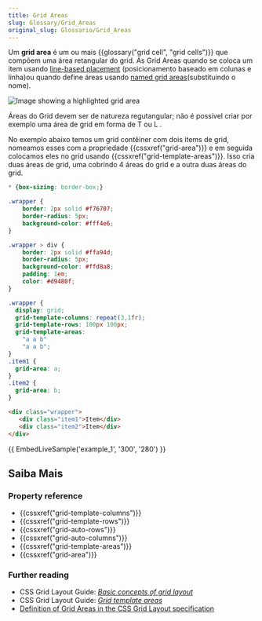 ```yaml
---
title: Grid Areas
slug: Glossary/Grid_Areas
original_slug: Glossario/Grid_Areas
---
```

Um **grid area** é um ou mais {{glossary("grid cell", "grid cells")}} que compõem uma área retangular do grid. As Grid Areas quando se coloca um item usando [line-based placement](/pt-BR/docs/Web/CSS/CSS_Grid_Layout/Line-based_Placement_with_CSS_Grid) (posicionamento baseado em colunas e linha)ou quando define áreas usando [named grid areas](/pt-BR/docs/Web/CSS/CSS_Grid_Layout/Grid_Template_Areas)(substituindo o nome).

![Image showing a highlighted grid area](https://mdn.mozillademos.org/files/14771/1_Grid_Area.png)

Áreas do Grid devem ser de natureza regutangular; não é possível criar por exemplo uma área de grid em forma de T ou L .

No exemplo abaixo temos um grid contêiner com dois items de grid, nomeamos esses com a propriedade {{cssxref("grid-area")}} e em seguida colocamos eles no grid usando {{cssxref("grid-template-areas")}}. Isso cria duas áreas de grid, uma cobrindo 4 áreas do grid e a outra duas áreas do grid.

```css hidden
* {box-sizing: border-box;}

.wrapper {
    border: 2px solid #f76707;
    border-radius: 5px;
    background-color: #fff4e6;
}

.wrapper > div {
    border: 2px solid #ffa94d;
    border-radius: 5px;
    background-color: #ffd8a8;
    padding: 1em;
    color: #d9480f;
}
```

```css
.wrapper {
  display: grid;
  grid-template-columns: repeat(3,1fr);
  grid-template-rows: 100px 100px;
  grid-template-areas:
    "a a b"
    "a a b";
}
.item1 {
  grid-area: a;
}
.item2 {
  grid-area: b;
}
```

```html
<div class="wrapper">
   <div class="item1">Item</div>
   <div class="item2">Item</div>
</div>
```

{{ EmbedLiveSample('example_1', '300', '280') }}

## Saiba Mais

### Property reference

- {{cssxref("grid-template-columns")}}
- {{cssxref("grid-template-rows")}}
- {{cssxref("grid-auto-rows")}}
- {{cssxref("grid-auto-columns")}}
- {{cssxref("grid-template-areas")}}
- {{cssxref("grid-area")}}

### Further reading

- CSS Grid Layout Guide: _[Basic concepts of grid layout](/pt-BR/docs/Web/CSS/CSS_Grid_Layout/Basic_Concepts_of_Grid_Layout)_
- CSS Grid Layout Guide: _[Grid template areas](/pt-BR/docs/Web/CSS/CSS_Grid_Layout/Grid_Template_Areas)_
- [Definition of Grid Areas in the CSS Grid Layout specification](https://drafts.csswg.org/css-grid/#grid-area-concept)
